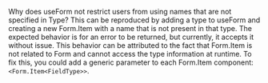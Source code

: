 Why does useForm<Type> not restrict users from using names that are not specified in Type? This can be reproduced by adding a type to useForm and creating a new Form.Item with a name that is not present in that type. The expected behavior is for an error to be returned, but currently, it accepts it without issue. This behavior can be attributed to the fact that Form.Item is not related to Form and cannot access the type information at runtime. To fix this, you could add a generic parameter to each Form.Item component: `<Form.Item<FieldType>>`.

